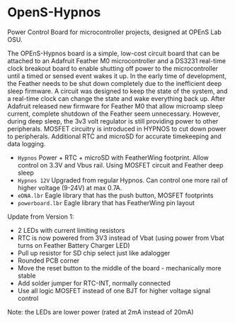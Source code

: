 # OpenS-Hypnos
Power Control Board for microcontroller projects, designed at OPEnS Lab OSU.

The OPEnS-Hypnos board is a simple, low-cost circuit board that can be attached to an Adafruit Feather M0 microcontroller and a DS3231 real-time clock breakout board to enable shutting off power to the microcontroller until a timed or sensed event wakes it up.
In the early time of development, the Feather needs to be shut down completely due to the inefficient  deep sleep firmware.
A circuit was designed to keep the state of the system, and a real-time clock can change the state and wake everything back up.
After Adafruit released new firmware for Feather M0 that allow microamp sleep current, complete shutdown of the Feather seem unnecessary.
However, during deep sleep, the 3v3 volt regulator is still providing power to other peripherals. 
MOSFET circuitry is introduced in HYPNOS to cut down power to peripherals. Additional RTC and microSD for accurate timekeeping and data logging.

* `Hypnos` Power + RTC + microSD with FeatherWing footprint. Allow control on 3.3V and Vbus rail. Using MOSFET circuit and Feather deep sleep
* `Hypnos 12V` Upgraded from regular Hypnos. Can control one more rail of higher voltage (9-24V) at max 0.7A.
* `eDNA.lbr` Eagle library that has the push button, MOSFET footprints
* `powerboard.lbr` Eagle library that has FeatherWing pin layout

Update from Version 1:
* 2 LEDs with current limiting resistors
* RTC is now powered from 3V3 instead of Vbat (using power from Vbat turns on Feather Battery Charger LED)
* Pull up resistor for SD chip select just like adalogger
* Rounded PCB corner
* Move the reset button to the middle of the board - mechanically more stable
* Add solder jumper for RTC-INT, normally connected
* Use all logic MOSFET instead of one BJT for higher voltage signal control

Note: the LEDs are lower power (rated at 2mA instead of 20mA)
